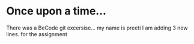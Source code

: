 # Once upon a time...

There was a BeCode git excersise...
my name is preeti
I am adding 3 new lines.
for the assignment
